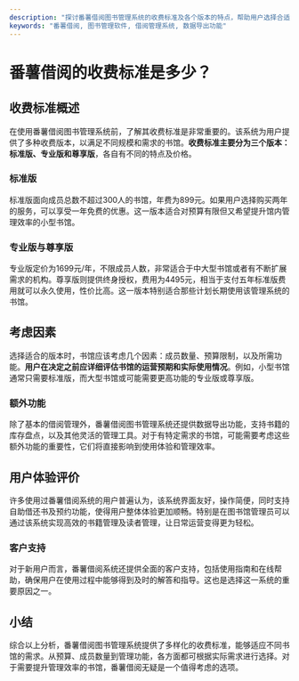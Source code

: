 ```yaml
---
description: "探讨番薯借阅图书管理系统的收费标准及各个版本的特点，帮助用户选择合适的服务。"
keywords: "番薯借阅, 图书管理软件, 借阅管理系统, 数据导出功能"
---
```

# 番薯借阅的收费标准是多少？

## 收费标准概述

在使用番薯借阅图书管理系统前，了解其收费标准是非常重要的。该系统为用户提供了多种收费版本，以满足不同规模和需求的书馆。**收费标准主要分为三个版本：标准版、专业版和尊享版**，各自有不同的特点及价格。

### 标准版

标准版面向成员总数不超过300人的书馆，年费为899元。如果用户选择购买两年的服务，可以享受一年免费的优惠。这一版本适合对预算有限但又希望提升馆内管理效率的小型书馆。

### 专业版与尊享版

专业版定价为1699元/年，不限成员人数，非常适合于中大型书馆或者有不断扩展需求的机构。尊享版则提供终身授权，费用为4495元，相当于支付五年标准版费用就可以永久使用，性价比高。这一版本特别适合那些计划长期使用该管理系统的书馆。

## 考虑因素

选择适合的版本时，书馆应该考虑几个因素：成员数量、预算限制，以及所需功能。**用户在决定之前应详细评估书馆的运营预期和实际使用情况**。例如，小型书馆通常只需要标准版，而大型书馆或可能需要更高功能的专业版或尊享版。

### 额外功能

除了基本的借阅管理外，番薯借阅图书管理系统还提供数据导出功能，支持书籍的库存盘点，以及其他灵活的管理工具。对于有特定需求的书馆，可能需要考虑这些额外功能的重要性，它们将直接影响到使用体验和管理效率。

## 用户体验评价

许多使用过番薯借阅系统的用户普遍认为，该系统界面友好，操作简便，同时支持自助借还书及预约功能，使得用户整体体验更加顺畅。特别是在图书馆管理员可以通过该系统实现高效的书籍管理及读者管理，让日常运营变得更为轻松。

### 客户支持

对于新用户而言，番薯借阅系统还提供全面的客户支持，包括使用指南和在线帮助，确保用户在使用过程中能够得到及时的解答和指导。这也是选择这一系统的重要原因之一。

## 小结

综合以上分析，番薯借阅图书管理系统提供了多样化的收费标准，能够适应不同书馆的需求。从预算、成员数量到管理功能，各方面都可根据实际需求进行选择。对于需要提升管理效率的书馆，番薯借阅无疑是一个值得考虑的选项。
